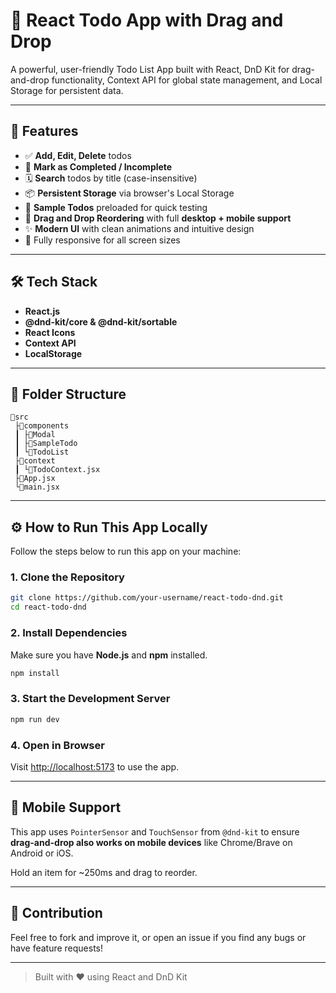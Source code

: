 # 📝 React Todo App with Drag and Drop

A powerful, user-friendly Todo List App built with React, DnD Kit for drag-and-drop functionality, Context API for global state management, and Local Storage for persistent data.

---

## 🚀 Features

- ✅ **Add, Edit, Delete** todos
- 🎯 **Mark as Completed / Incomplete**
- 🗓️ **Search** todos by title (case-insensitive)
- 📦 **Persistent Storage** via browser's Local Storage
- 🏓️ **Sample Todos** preloaded for quick testing
- 🔁️ **Drag and Drop Reordering** with full **desktop + mobile support**
- ✨ **Modern UI** with clean animations and intuitive design
- 📱 Fully responsive for all screen sizes

---

## 🛠️ Tech Stack

- **React.js**
- **@dnd-kit/core & @dnd-kit/sortable**
- **React Icons**
- **Context API**
- **LocalStorage**

---

## 📂 Folder Structure

```
📂src
 ├📁components
 ┃ ├📁Modal
 ┃ ├📁SampleTodo
 ┃ └📁TodoList
 ├📁context
 ┃ └📄TodoContext.jsx
 ├📄App.jsx
 └📄main.jsx
```

---

## ⚙️ How to Run This App Locally

Follow the steps below to run this app on your machine:

### 1. Clone the Repository

```bash
git clone https://github.com/your-username/react-todo-dnd.git
cd react-todo-dnd
```

### 2. Install Dependencies

Make sure you have **Node.js** and **npm** installed.

```bash
npm install
```

### 3. Start the Development Server

```bash
npm run dev
```

### 4. Open in Browser

Visit [http://localhost:5173](http://localhost:5173) to use the app.

---

## 📱 Mobile Support

This app uses `PointerSensor` and `TouchSensor` from `@dnd-kit` to ensure **drag-and-drop also works on mobile devices** like Chrome/Brave on Android or iOS.

Hold an item for ~250ms and drag to reorder.

---

## 🤝 Contribution

Feel free to fork and improve it, or open an issue if you find any bugs or have feature requests!

---

> Built with ❤️ using React and DnD Kit


